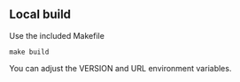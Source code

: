 ## Local build

Use the included Makefile

```
make build
```

You can adjust the VERSION and URL environment variables.